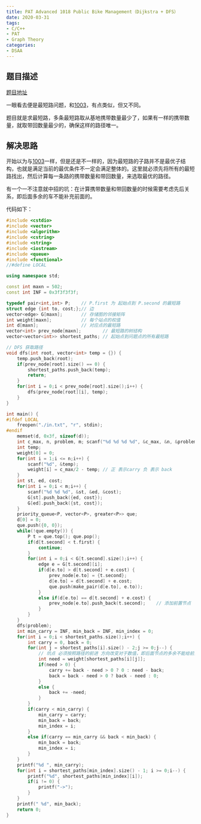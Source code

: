 ```yaml
---
title: PAT Advanced 1018 Public Bike Management（Dijkstra + DFS）
date: 2020-03-31
tags:
- C/C++
- PAT
- Graph Theory
categories:
- DSAA
---
```


## 题目描述

[题目地址](https://pintia.cn/problem-sets/994805342720868352/problems/994805489282433024)

一眼看去便是最短路问题，和[1003](https://pintia.cn/problem-sets/994805342720868352/problems/994805523835109376)，有点类似，但又不同。

题目就是求最短路，多条最短路取从基地携带数量最少了，如果有一样的携带数量，就取带回数量最少的，确保这样的路径唯一。

<!-- more -->

## 解决思路

开始以为与[1003](https://pintia.cn/problem-sets/994805342720868352/problems/994805523835109376)一样，但是还是不一样的，因为最短路的子路并不是最优子结构，也就是满足当前的最优条件不一定会满足整体的。这里就必须先将所有的最短路找出，然后计算每一条路的携带数量和带回数量，来选取最优的路径。

有一个一不注意就中招的坑：在计算携带数量和带回数量的时候需要考虑先后关系，即后面多余的车不能补充前面的。

代码如下：

```c++
#include <cstdio>
#include <vector>
#include <algorithm>
#include <cstring>
#include <string>
#include <iostream>
#include <queue>
#include <functional>
//#define LOCAL

using namespace std;

const int maxn = 502;
const int INF = 0x3f3f3f3f;

typedef pair<int,int> P;    // P.first 为 起始点到 P.second 的最短路
struct edge {int to, cost;};// 边
vector<edge> G[maxn];       // 存储图的邻接矩阵
int weight[maxn];           // 每个站点的权值
int d[maxn];                // 对应点的最短路
vector<int> prev_node[maxn];        // 最短路的树结构
vector<vector<int>> shortest_paths; // 起始点到问题点的所有最短路

// DFS 获取路径
void dfs(int root, vector<int> temp = {}) {
    temp.push_back(root);
    if(prev_node[root].size() == 0) {
        shortest_paths.push_back(temp);
        return;
    }
    for(int i = 0;i < prev_node[root].size();i++) {
        dfs(prev_node[root][i], temp);
    }
}

int main() {
#ifdef LOCAL
    freopen("./in.txt", "r", stdin);
#endif
    memset(d, 0x3f, sizeof(d));
    int c_max, n, problem, m; scanf("%d %d %d %d", &c_max, &n, &problem, &m);
    int temp;
    weight[0] = 0;
    for(int i = 1;i <= n;i++) {
        scanf("%d", &temp);
        weight[i] = c_max/2 - temp; // 正 表示carry 负 表示 back
    }
    int st, ed, cost;
    for(int i = 0;i < m;i++) {
        scanf("%d %d %d", &st, &ed, &cost);
        G[st].push_back({ed, cost});
        G[ed].push_back({st, cost});
    }
    priority_queue<P, vector<P>, greater<P>> que;
    d[0] = 0;
    que.push({0, 0});
    while(!que.empty()) {
        P t = que.top(); que.pop();
        if(d[t.second] < t.first) {
            continue;
        }
        for(int i = 0;i < G[t.second].size();i++) {
            edge e = G[t.second][i];
            if(d[e.to] > d[t.second] + e.cost) {
                prev_node[e.to] = {t.second};
                d[e.to] = d[t.second] + e.cost;
                que.push(make_pair(d[e.to], e.to));
            }
            else if(d[e.to] == d[t.second] + e.cost) {
                prev_node[e.to].push_back(t.second);    // 添加前置节点
            }
        }
    }
    dfs(problem);
    int min_carry = INF, min_back = INF, min_index = 0;
    for(int i = 0;i < shortest_paths.size();i++) {
        int carry = 0, back = 0;
        for(int j = shortest_paths[i].size() - 2;j >= 0;j--) {
            // 坑点 必须按照路径的前进 方向改变对于数值，即后面节点的多余不能给前面节点使用
            int need = weight[shortest_paths[i][j]];
            if(need > 0) {
                carry += back - need > 0 ? 0 : need - back;
                back = back - need > 0 ? back - need : 0;
            }
            else {
                back += -need;
            }
        }
        if(carry < min_carry) {
            min_carry = carry;
            min_back = back;
            min_index = i;
        }
        else if(carry == min_carry && back < min_back) {
            min_back = back;
            min_index = i;
        }
    }
    printf("%d ", min_carry);
    for(int i = shortest_paths[min_index].size() - 1; i >= 0;i--) {
        printf("%d", shortest_paths[min_index][i]);
        if(i != 0) {
            printf("->");
        }
    }
    printf(" %d", min_back);
    return 0;
}
```

